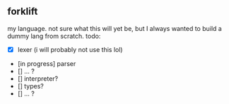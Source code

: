 ## forklift

my language. not sure what this will yet be, but I always wanted to build a dummy lang from scratch. 
todo:
- [x] lexer (i will probably not use this lol)
- [in progress] parser
- [] ... ?
- [] interpreter?
- [] types? 
- [] ... ?


